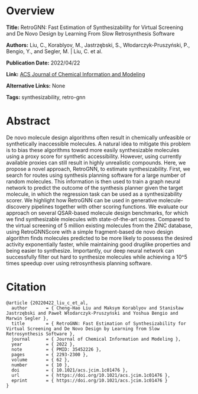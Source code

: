 # Overview
**Title:**
RetroGNN: Fast Estimation of Synthesizability for Virtual Screening and De Novo Design by Learning From Slow Retrosynthesis Software

**Authors:**
Liu, C., Korablyov, M., Jastrzębski, S., Włodarczyk-Pruszyński, P., Bengio, Y., and Segler, M. |
Liu, C. et al.

**Publication Date:**
2022/04/22

**Link:**
[ACS Journal of Chemical Information and Modeling](https://pubs.acs.org/doi/10.1021/acs.jcim.1c01476)

**Alternative Links:**
None

**Tags:**
synthesizability, retro-gnn


# Abstract
De novo molecule design algorithms often result in chemically unfeasible or synthetically inaccessible molecules.
A natural idea to mitigate this problem is to bias these algorithms toward more easily synthesizable molecules using a proxy score for synthetic accessibility.
However, using currently available proxies can still result in highly unrealistic compounds.
Here, we propose a novel approach, RetroGNN, to estimate synthesizability.
First, we search for routes using synthesis planning software for a large number of random molecules.
This information is then used to train a graph neural network to predict the outcome of the synthesis planner given the target molecule, in which the regression task can be used as a synthesizability scorer.
We highlight how RetroGNN can be used in generative molecule-discovery pipelines together with other scoring functions.
We evaluate our approach on several QSAR-based molecule design benchmarks, for which we find synthesizable molecules with state-of-the-art scores.
Compared to the virtual screening of 5 million existing molecules from the ZINC database, using RetroGNNScore with a simple fragment-based de novo design algorithm finds molecules predicted to be more likely to possess the desired activity exponentially faster, while maintaining good druglike properties and being easier to synthesize.
Importantly, our deep neural network can successfully filter out hard to synthesize molecules while achieving a 10^5 times speedup over using retrosynthesis planning software.


# Citation
```
@article {20220422_liu_c_et_al,
  author       = { Cheng-Hao Liu and Maksym Korablyov and Stanisław Jastrzębski and Paweł Włodarczyk-Pruszyński and Yoshua Bengio and Marwin Segler },
  title        = { RetroGNN: Fast Estimation of Synthesizability for Virtual Screening and De Novo Design by Learning from Slow Retrosynthesis Software },
  journal      = { Journal of Chemical Information and Modeling },
  year         = { 2022 },
  note         = { PMID: 35452226 },
  pages        = { 2293-2300 },
  volume       = { 62 },
  number       = { 10 },
  doi          = { 10.1021/acs.jcim.1c01476 },
  url          = { https://doi.org/10.1021/acs.jcim.1c01476 },
  eprint       = { https://doi.org/10.1021/acs.jcim.1c01476 }
}
```

